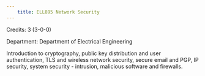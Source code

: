 ```yaml
---
    title: ELL895 Network Security
---
```

Credits: 3 (3-0-0)

Department: Department of Electrical Engineering

Introduction to cryptography, public key distribution and user authentication, TLS and wireless network security, secure email and PGP, IP security, system security - intrusion, malicious software and firewalls.